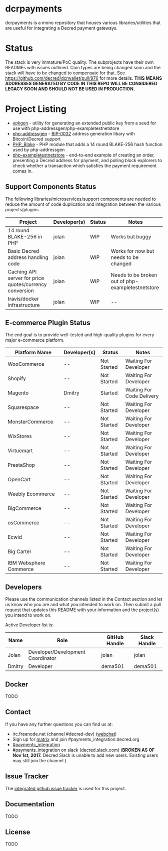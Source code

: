 dcrpayments
====

dcrpayments is a mono repository that houses various libraries/utilities that
are useful for integrating a Decred payment gateways.

# Status

The stack is very immature/PoC quality.  The subprojects have their own READMEs
with issues outlined.  Coin types are being changed soon and the stack will have
to be changed to compensate for that.  See
https://github.com/decred/dcrwallet/pull/976 for more details.  **THIS MEANS
ADDRESSES GENERATED BY CODE IN THIS REPO WILL BE CONSIDERED LEGACY SOON AND
SHOULD NOT BE USED IN PRODUCTION.**

# Project Listing

- [epkgen](https://github.com/decred/dcrpayments/epkgen) - utility for generating an extended public key from a seed for use with php-addressgen/php-exampletestnetstore
- [php-addressgen](https://github.com/decred/dcrpayments/php-addressgen) - [BIP-0032](https://github.com/bitcoin/bips/blob/master/bip-0032.mediawiki) address generation libary with Bitcoin/Decred support
- [PHP_Blake](https://github.com/decred/dcrpayments/PHP_BLAKE) - PHP module that adds a 14 round BLAKE-256 hash function used by php-addressgen
- [php-exampletestnetstore](https://github.com/decred/dcrpayments/php-exampletestnetstore) - end-to-end example of creating an order, presenting a Decred address for
payment, and polling block explorers to check whether a transaction which
satisfies the payment requirement comes in.

## Support Components Status

The following libraries/microservices/support components are needed to reduce
the amount of code duplication and integration between the various
projects/plugins.

Project | Developer(s) | Status | Notes
--- | --- | --- | --- |
14 round BLAKE-256 in PHP | jolan | WIP | Works but buggy |
Basic Decred address handling code | jolan | WIP | Works for now but needs to be changed |
Caching API server for price quotes/currency conversion | jolan | WIP | Needs to be broken out of php-exampletestnetstore |
travis/docker infrastructure | jolan | WIP | -- |

## E-commerce Plugin Status

The end goal is to provide well-tested and high-quality plugins for every major
e-commerce platform.

Platform Name | Developer(s) | Status | Notes
--- | --- | --- | ---
WooCommerce	| -- | Not Started | Waiting For Developer
Shopify	| -- | Not Started | Waiting For Developer
Magento	| Dmitry | Started | Waiting For Code Delivery
Squarespace | -- | Not Started | Waiting For Developer
MonsterCommerce | -- | Not Started | Waiting For Developer
WixStores | -- | Not Started | Waiting For Developer
Virtuemart | -- | Not Started | Waiting For Developer
PrestaShop | -- | Not Started | Waiting For Developer
OpenCart | -- | Not Started | Waiting For Developer
Weebly Ecommerce | -- | Not Started | Waiting For Developer
BigCommerce	| -- | Not Started | Waiting For Developer
osCommerce | -- | Not Started | Waiting For Developer
Ecwid | -- | Not Started | Waiting For Developer
Big Cartel | -- | Not Started | Waiting For Developer
IBM Websphere Commerce | -- | Not Started | Waiting For Developer

## Developers

Please use the communication channels listed in the Contact section and let us
know who you are and what you intended to work on. Then submit a pull request
that updates this README with your information and the project(s) you intend to
work on.

Active Developer list is:

Name | Role | GitHub Handle | Slack Handle
--- | --- | --- | ---
Jolan | Developer/Development Coordinator | jolan | jolan
Dmitry | Developer | dema501 | dema501

## Docker

TODO

## Contact

If you have any further questions you can find us at:

- irc.freenode.net (channel #decred-dev) ([webchat](https://webchat.freenode.net/?channels=decred-dev))
- Sign up for [matrix](https://matrix.org/docs/projects/try-matrix-now.html) and
  join #payments_integration:decred.org
- [#payments_integration](https://riot.im/app/#/room/#payments_integration:decred.org)
- #payments_integration on slack (decred.slack.com)
  (**BROKEN AS OF Nov 1st, 2017.** Decred Slack is unable to add new users. 
  Existing users may still join the channel.)

## Issue Tracker

The
[integrated github issue tracker](https://github.com/decred/dcrpayments/issues)
is used for this project.

## Documentation

TODO

## License

TODO
